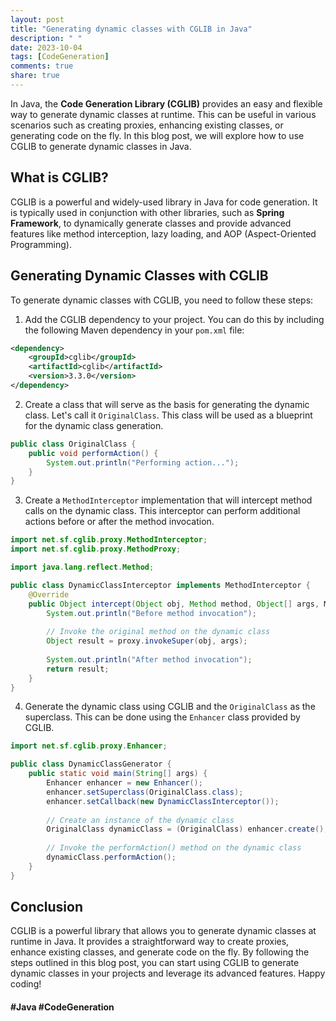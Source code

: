 ```yaml
---
layout: post
title: "Generating dynamic classes with CGLIB in Java"
description: " "
date: 2023-10-04
tags: [CodeGeneration]
comments: true
share: true
---
```


In Java, the **Code Generation Library (CGLIB)** provides an easy and flexible way to generate dynamic classes at runtime. This can be useful in various scenarios such as creating proxies, enhancing existing classes, or generating code on the fly. In this blog post, we will explore how to use CGLIB to generate dynamic classes in Java.

## What is CGLIB?

CGLIB is a powerful and widely-used library in Java for code generation. It is typically used in conjunction with other libraries, such as **Spring Framework**, to dynamically generate classes and provide advanced features like method interception, lazy loading, and AOP (Aspect-Oriented Programming).

## Generating Dynamic Classes with CGLIB

To generate dynamic classes with CGLIB, you need to follow these steps:

1. Add the CGLIB dependency to your project. You can do this by including the following Maven dependency in your `pom.xml` file:

```xml
<dependency>
    <groupId>cglib</groupId>
    <artifactId>cglib</artifactId>
    <version>3.3.0</version>
</dependency>
```

2. Create a class that will serve as the basis for generating the dynamic class. Let's call it `OriginalClass`. This class will be used as a blueprint for the dynamic class generation.

```java
public class OriginalClass {
    public void performAction() {
        System.out.println("Performing action...");
    }
}
```

3. Create a `MethodInterceptor` implementation that will intercept method calls on the dynamic class. This interceptor can perform additional actions before or after the method invocation.

```java
import net.sf.cglib.proxy.MethodInterceptor;
import net.sf.cglib.proxy.MethodProxy;

import java.lang.reflect.Method;

public class DynamicClassInterceptor implements MethodInterceptor {
    @Override
    public Object intercept(Object obj, Method method, Object[] args, MethodProxy proxy) throws Throwable {
        System.out.println("Before method invocation");
        
        // Invoke the original method on the dynamic class
        Object result = proxy.invokeSuper(obj, args);
        
        System.out.println("After method invocation");
        return result;
    }
}
```

4. Generate the dynamic class using CGLIB and the `OriginalClass` as the superclass. This can be done using the `Enhancer` class provided by CGLIB.

```java
import net.sf.cglib.proxy.Enhancer;

public class DynamicClassGenerator {
    public static void main(String[] args) {
        Enhancer enhancer = new Enhancer();
        enhancer.setSuperclass(OriginalClass.class);
        enhancer.setCallback(new DynamicClassInterceptor());
        
        // Create an instance of the dynamic class
        OriginalClass dynamicClass = (OriginalClass) enhancer.create();
        
        // Invoke the performAction() method on the dynamic class
        dynamicClass.performAction();
    }
}
```

## Conclusion

CGLIB is a powerful library that allows you to generate dynamic classes at runtime in Java. It provides a straightforward way to create proxies, enhance existing classes, and generate code on the fly. By following the steps outlined in this blog post, you can start using CGLIB to generate dynamic classes in your projects and leverage its advanced features. Happy coding!

#### #Java #CodeGeneration